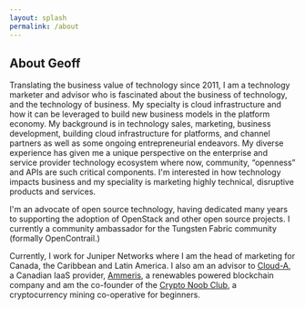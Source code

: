 ```yaml
---
layout: splash
permalink: /about
---
```


## About Geoff

Translating the business value of technology since 2011, I am a technology
marketer and advisor who is fascinated about the business of technology, and
the technology of business. My specialty is cloud infrastructure and how it can
be leveraged to build new business models in the platform economy. My background
is in technology sales, marketing, business development, building cloud
infrastructure for platforms, and channel partners as well as some ongoing
entrepreneurial endeavors. My diverse experience has given me a unique
perspective on the enterprise and service provider technology ecosystem where
now, community, “openness” and APIs are such critical components. I'm interested
in how technology impacts business and my speciality is marketing highly
technical, disruptive products and services.

I'm an advocate of open source technology, having dedicated many years to
supporting the adoption of OpenStack and other open source projects. I currently
a community ambassador for the Tungsten Fabric
community (formally OpenContrail.)

Currently, I work for Juniper Networks where I am the head of marketing for
Canada, the Caribbean and Latin America. I also am an advisor to
[Cloud-A](https://www.clouda.ca), a Canadian IaaS provider,
[Ammeris](https://www.ammeris.com), a renewables powered blockchain company and am
the co-founder of the [Crypto Noob Club](https://cryptonoob.club/), a
cryptocurrency mining co-operative for beginners.
